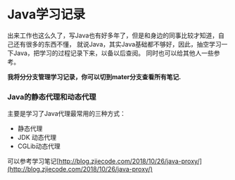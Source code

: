 # Java学习记录

出来工作也这么久了，写Java也有好多年了，但是和身边的同事比较才知道，自己还有很多的东西不懂，
就说Java，其实Java基础都不够好，因此，抽空学习一下Java，把学习的过程记录下来，以备以后查阅。
同时也可以给其他人一些参考。


**我将分分支管理学习记录，你可以切到mater分支查看所有笔记.** 

### Java的静态代理和动态代理
主要是学习了Java代理最常用的三种方式：
- 静态代理
- JDK 动态代理
- CGLib动态代理

可以参考学习笔记[http://blog.zjiecode.com/2018/10/26/java-proxy/](http://blog.zjiecode.com/2018/10/26/java-proxy/)
